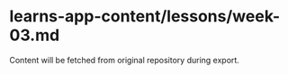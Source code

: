 # learns-app-content/lessons/week-03.md

Content will be fetched from original repository during export.